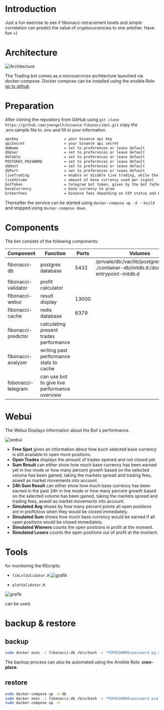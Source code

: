 # Introduction
Just a fun exercise to see if fibonacci retracement levels and simple correlation can predict the value of cryptocurrencies to one antoher. Have fun =) 


# Architecture

![Architecture](https://user-images.githubusercontent.com/73387330/126828603-6acc27bc-b959-472e-a22a-51606a5e77f8.PNG)

The Trading bot comes as a microservices architecture launched via docker-compose.
Docker compose can be installed using the ansible Role 
[go to github](https://github.com/joengelh/ansible-kvm/tree/main/roles/docker-compose)


# Preparation

After cloning the repository from GitHub using ``git clone https://github.com/joengelh/binance-fibonaccibot.git`` copy the .env.sample file to .env and fill in your information.

```bash
apiKey                     = your binance api key
apiSecret                  = your binance api secret
dbName                     = set to preferences or leave default
dbUser                     = set to preferences or leave default
dbTable                    = set to preferences or leave default
POSTGRES_PASSWORD          = set to preferences or leave default
dbHost                     = set to preferences or leave default
dbPort                     = set to preferences or leave default
liveTrading                = enable or disable live trading, while the backtesting method is not as accurate
liveVolume                 = amount of base currency used per signal
botToken                   = telegram bot token, given by the bot father
baseCurrency               = base currency to grow
brokerFees                 = binance fees depending on VIP status and BNB use
```

Thereafter the service can be started using ``docker-compose up -d --build``
and stopped using ``docker-compose down``.

# Components

 The bot consists of the following components:

Component|Function|Ports|Volumes
---|---|---|---
fibonacci-db|postgres database|5432|/private/db:/var/lib/postgresql/data:rw<br>./container-db/initdb.d:/docker-entrypoint-initdb.d
fibonacci-validator|profit calculator||
fibonacci-webui|result display|13000|
fibonacci-cache|redis database|6379|
fibonacci-predictor|calculating present trades performance||
fibonacci-analyzer|writing past performance stats to cache||
fobonacci-telegram|can use bot to give live performance overview||

# Webui

The Webui Displays Information about the Bot´s performance.

![webui](https://user-images.githubusercontent.com/73387330/126384015-8535dc64-af3d-4b0a-95ec-0a6a2b36955b.PNG)

* <strong>Free Spot</strong> gives an information about how buch selected base currency is still available to open more positions.
* <strong>Open Trades</strong> displays the amount of trades opened and not closed yet.
* <strong>Sum Result</strong> can either show how much base currency has been earned yet in live mode or how many percent growth based on the selected volume has been gained, taking the markets spread and trading fees, aswell as market movements into account.
* <strong>24h Sum Result</strong> can either show how much base currency has been earned in the past 24h in live mode or how many percent growth based on the selected volume has been gained, taking the markets spread and trading fees, aswell as market movements into account.
* <strong>Simulated Avg</strong> shows by how many percent points all open positions are in profit/loss when they would be closed immediately.
* <strong>Simulated Sum</strong> shows how much base currency would be earned if all open positions would be closed immediately.
* <strong>Simulated Winners</strong> counts the open positions in profit at the moment.
* <strong>Simulated Losers</strong> counts the open positions out of profit at the moment.


# Tools
for monitoring the RScripts:
* ``fibLvlValidator.R``
![grafik](https://user-images.githubusercontent.com/73387330/116047661-991a8000-a674-11eb-92c0-c537bc145512.png)

* ``plotValidator.R``

![grafik](https://user-images.githubusercontent.com/73387330/116047232-290bfa00-a674-11eb-9be0-ca638d47aed4.png)

can be used.


# backup & restore

## backup

```bash
sudo docker exec -i fibonacci-db /bin/bash -c "PGPASSWORD=password pg_dump --username postgres postgres" > dump.sql
```

The backup process can also be automated using the Ansible Role: <strong>cron-place</strong>.

## restore

```bash
sudo docker-compose up -d db
sudo docker exec -i fibonacci-db /bin/bash -c "PGPASSWORD=password psql --username postgres postgres" < dump.sql
sudo docker-compose up -d
```
